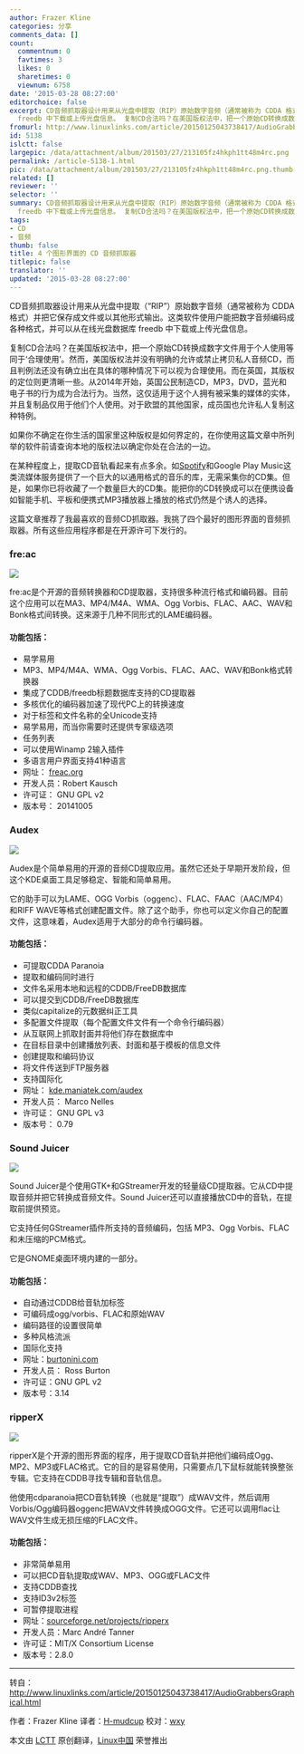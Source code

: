 ```yaml
---
author: Frazer Kline
categories: 分享
comments_data: []
count:
  commentnum: 0
  favtimes: 3
  likes: 0
  sharetimes: 0
  viewnum: 6758
date: '2015-03-28 08:27:00'
editorchoice: false
excerpt: CD音频抓取器设计用来从光盘中提取（RIP）原始数字音频（通常被称为 CDDA 格式）并把它保存成文件或以其他形式输出。这类软件使用户能把数字音频编码成各种格式，并可以从在线光盘数据库
  freedb 中下载或上传光盘信息。 复制CD合法吗？在美国版权法中，把一个原始CD转换成数字文件用于个人使用等同于合理使用。然而，美国版权法并没有明确的允许或禁止拷贝私人音频CD，而且判例法还没有确立出在具体的哪种情况下可以视为合理使用。而在英国，其版权的定位则更清晰一些。从2014年开始，英国公民制造CD，MP3，DVD，蓝光和电子书的行为成为合
fromurl: http://www.linuxlinks.com/article/20150125043738417/AudioGrabbersGraphical.html
id: 5138
islctt: false
largepic: /data/attachment/album/201503/27/213105fz4hkph1tt48m4rc.png
permalink: /article-5138-1.html
pic: /data/attachment/album/201503/27/213105fz4hkph1tt48m4rc.png.thumb.jpg
related: []
reviewer: ''
selector: ''
summary: CD音频抓取器设计用来从光盘中提取（RIP）原始数字音频（通常被称为 CDDA 格式）并把它保存成文件或以其他形式输出。这类软件使用户能把数字音频编码成各种格式，并可以从在线光盘数据库
  freedb 中下载或上传光盘信息。 复制CD合法吗？在美国版权法中，把一个原始CD转换成数字文件用于个人使用等同于合理使用。然而，美国版权法并没有明确的允许或禁止拷贝私人音频CD，而且判例法还没有确立出在具体的哪种情况下可以视为合理使用。而在英国，其版权的定位则更清晰一些。从2014年开始，英国公民制造CD，MP3，DVD，蓝光和电子书的行为成为合
tags:
- CD
- 音频
thumb: false
title: 4 个图形界面的 CD 音频抓取器
titlepic: false
translator: ''
updated: '2015-03-28 08:27:00'
---
```


CD音频抓取器设计用来从光盘中提取（“RIP”）原始数字音频（通常被称为 CDDA 格式）并把它保存成文件或以其他形式输出。这类软件使用户能把数字音频编码成各种格式，并可以从在线光盘数据库 freedb 中下载或上传光盘信息。


复制CD合法吗？在美国版权法中，把一个原始CD转换成数字文件用于个人使用等同于‘合理使用’。然而，美国版权法并没有明确的允许或禁止拷贝私人音频CD，而且判例法还没有确立出在具体的哪种情况下可以视为合理使用。而在英国，其版权的定位则更清晰一些。从2014年开始，英国公民制造CD，MP3，DVD，蓝光和电子书的行为成为合法行为。当然，这仅适用于这个人拥有被采集的媒体的实体，并且复制品仅用于他们个人使用。对于欧盟的其他国家，成员国也允许私人复制这种特例。


如果你不确定在你生活的国家里这种版权是如何界定的，在你使用这篇文章中所列举的软件前请查询本地的版权法以确定你处在合法的一边。


在某种程度上，提取CD音轨看起来有点多余。如[Spotify](http://linux.cn/article-3130-1.html)和Google Play Music这类流媒体服务提供了一个巨大的以通用格式的音乐的库，无需采集你的CD集。但是，如果你已将收藏了一个数量巨大的CD集。能把你的CD转换成可以在便携设备如智能手机、平板和便携式MP3播放器上播放的格式仍然是个诱人的选择。


这篇文章推荐了我最喜欢的音频CD抓取器。我挑了四个最好的图形界面的音频抓取器。所有这些应用程序都是在开源许可下发行的。


### fre:ac


![](/data/attachment/album/201503/27/213105fz4hkph1tt48m4rc.png)


fre:ac是个开源的音频转换器和CD提取器，支持很多种流行格式和编码器。目前这个应用可以在MA3、MP4/M4A、WMA、Ogg Vorbis、FLAC、AAC、WAV和Bonk格式间转换。这来源于几种不同形式的LAME编码器。


#### 功能包括：


* 易学易用
* MP3、MP4/M4A、WMA、Ogg Vorbis、FLAC、AAC、WAV和Bonk格式转换器
* 集成了CDDB/freedb标题数据库支持的CD提取器
* 多核优化的编码器加速了现代PC上的转换速度
* 对于标签和文件名称的全Unicode支持
* 易学易用，而当你需要时还提供专家级选项
* 任务列表
* 可以使用Winamp 2输入插件
* 多语言用户界面支持41种语言
* 网址： [freac.org](http://www.freac.org/)
* 开发人员：Robert Kausch
* 许可证： GNU GPL v2
* 版本号： 20141005


### Audex


![](/data/attachment/album/201503/27/213123qwkqt65ze554wo04.png)


Audex是个简单易用的开源的音频CD提取应用。虽然它还处于早期开发阶段，但这个KDE桌面工具足够稳定、智能和简单易用。


它的助手可以为LAME、OGG Vorbis（oggenc）、FLAC、FAAC（AAC/MP4）和RIFF WAVE等格式创建配置文件。除了这个助手，你也可以定义你自己的配置文件，这意味着，Audex适用于大部分的命令行编码器。


#### 功能包括：


* 可提取CDDA Paranoia
* 提取和编码同时进行
* 文件名采用本地和远程的CDDB/FreeDB数据库
* 可以提交到CDDB/FreeDB数据库
* 类似capitalize的元数据纠正工具
* 多配置文件提取（每个配置文件文件有一个命令行编码器）
* 从互联网上抓取封面并将他们存在数据库中
* 在目标目录中创建播放列表、封面和基于模板的信息文件
* 创建提取和编码协议
* 将文件传送到FTP服务器
* 支持国际化
* 网址： [kde.maniatek.com/audex](http://kde.maniatek.com/audex/)
* 开发人员： Marco Nelles
* 许可证： GNU GPL v3
* 版本号： 0.79


### Sound Juicer


![](/data/attachment/album/201503/27/213136ecdivivopttgtecz.png)


Sound Juicer是个使用GTK+和GStreamer开发的轻量级CD提取器。它从CD中提取音频并把它转换成音频文件。Sound Juicer还可以直接播放CD中的音轨，在提取前提供预览。


它支持任何GStreamer插件所支持的音频编码，包括 MP3、Ogg Vorbis、FLAC和未压缩的PCM格式。


它是GNOME桌面环境内建的一部分。


#### 功能包括：


* 自动通过CDDB给音轨加标签
* 可编码成ogg/vorbis、FLAC和原始WAV
* 编码路径的设置很简单
* 多种风格流派
* 国际化支持
* 网址：[burtonini.com](http://burtonini.com/blog/computers/sound-juicer)
* 开发人员： Ross Burton
* 许可证：GNU GPL v2
* 版本号：3.14


### ripperX


![](/data/attachment/album/201503/27/213146rcu0chruor2uozr3.png)


ripperX是个开源的图形界面的程序，用于提取CD音轨并把他们编码成Ogg、MP2、MP3或FLAC格式。它的目的是容易使用，只需要点几下鼠标就能转换整张专辑。它支持在CDDB寻找专辑和音轨信息。


他使用cdparanoia把CD音轨转换（也就是“提取”）成WAV文件，然后调用Vorbis/Ogg编码器oggenc把WAV文件转换成OGG文件。它还可以调用flac让WAV文件生成无损压缩的FLAC文件。


#### 功能包括：


* 非常简单易用
* 可以把CD音轨提取成WAV、MP3、OGG或FLAC文件
* 支持CDDB查找
* 支持ID3v2标签
* 可暂停提取进程
* 网址：[sourceforge.net/projects/ripperx](http://sourceforge.net/projects/ripperx/)
* 开发人员：Marc André Tanner
* 许可证：MIT/X Consortium License
* 版本号：2.8.0




---


转自：<http://www.linuxlinks.com/article/20150125043738417/AudioGrabbersGraphical.html>


作者：Frazer Kline 译者：[H-mudcup](https://github.com/H-mudcup) 校对：[wxy](https://github.com/wxy)


本文由 [LCTT](https://github.com/LCTT/TranslateProject) 原创翻译，[Linux中国](http://linux.cn/) 荣誉推出